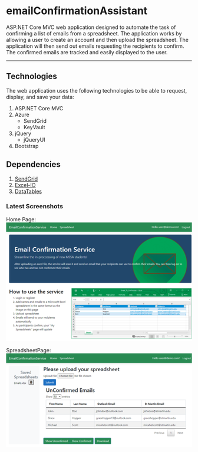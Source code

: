 # emailConfirmationAssistant

ASP.NET Core MVC web application designed to automate the task of confirming a list of emails from a spreadsheet. The application works by allowing a user to create an account and then upload the spreadsheet. The application will then send out emails requesting the recipients to confirm. The confirmed emails are tracked and easily displayed to the user. 

---
## Technologies
The web application uses the following technologies to be able to request, display, and save your data:
1. ASP.NET Core MVC
2. Azure
    * SendGrid
    * KeyVault
3. jQuery
    * jQueryUI    
4. Bootstrap
## Dependencies
1. [SendGrid](https://sendgrid.com/partners/azure/)
2. [Excel-IO](https://github.com/OfficeDev/Excel-IO)
3. [DataTables](https://datatables.net/)

### Latest Screenshots
Home Page: 
![](HomePageScreenshot.PNG)

SpreadsheetPage:
![](SpreadsheetScreenshot.PNG)
